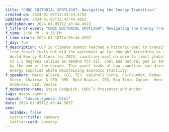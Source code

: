 ```yaml
---
title: "CNBC EDITORIAL SPOTLIGHT: Navigating the Energy Transition"
created-on: 2024-01-05T12:43:44.475Z
updated-on: 2024-01-05T12:43:44.485Z
published-on: 2024-01-05T12:43:44.492Z
f_title-of-event: "CNBC EDITORIAL SPOTLIGHT: Navigating the Energy Transition"
f_time: 3:50 PM - 4:30 PM
f_time-start: 2024-01-16T14:50:44.499Z
f_day: Tue
f_description: COP 28 climate summit reached a historic deal to transition away
  from fossil fuels but did the agreement go far enough? According to the IEA’s
  World Energy Outlook for 2023, countries must do more to limit global warming
  to 1.5 degrees Celsius as demand for oil, coal and natural gas is set to peak
  by the end of the decade. This panel looks at how countries can diversify
  energy supplies while maintaining economic stability.
f_speakers: Marco Alverà, CEO, TES  Vaishali Sinha, Co-Founder, ReNew  Alfred
  Stern, Chairman & CEO, OMV  Bold Baatar, CEO, Rio Tinto Copper  Henrik
  Andersen, CEO, Vestas
f_moderator-name: Steve Sedgwick, CNBC’s Presenter and Anchor
tags: davos-agenda
layout: "[davos-agenda].html"
date: 2024-01-05T12:43:44.507Z
seo:
  noindex: false
  twitter:title: summary
  twitter:card: summary
---
```

